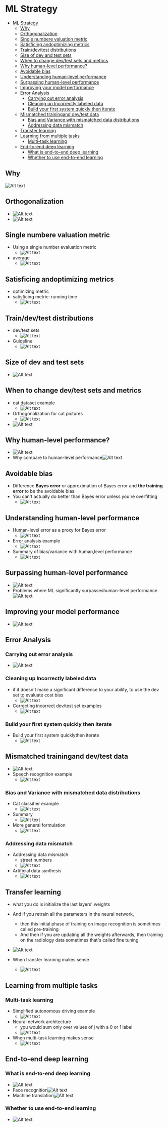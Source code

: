 # ML Strategy

- [ML Strategy](#ml-strategy)
  - [Why](#why)
  - [Orthogonalization](#orthogonalization)
  - [Single numbere valuation metric](#single-numbere-valuation-metric)
  - [Satisficing andoptimizing metrics](#satisficing-andoptimizing-metrics)
  - [Train/dev/test distributions](#traindevtest-distributions)
  - [Size of dev and test sets](#size-of-dev-and-test-sets)
  - [When to change dev/test sets and metrics](#when-to-change-devtest-sets-and-metrics)
  - [Why human-level performance?](#why-human-level-performance)
  - [Avoidable bias](#avoidable-bias)
  - [Understanding human-level performance](#understanding-human-level-performance)
  - [Surpassing human-level performance](#surpassing-human-level-performance)
  - [Improving your model performance](#improving-your-model-performance)
  - [Error Analysis](#error-analysis)
    - [Carrying out error analysis](#carrying-out-error-analysis)
    - [Cleaning up Incorrectly labeled data](#cleaning-up-incorrectly-labeled-data)
    - [Build your first system quickly then iterate](#build-your-first-system-quickly-then-iterate)
  - [Mismatched trainingand dev/test data](#mismatched-trainingand-devtest-data)
    - [Bias and Variance with mismatched data distributions](#bias-and-variance-with-mismatched-data-distributions)
    - [Addressing data mismatch](#addressing-data-mismatch)
  - [Transfer learning](#transfer-learning)
  - [Learning from multiple tasks](#learning-from-multiple-tasks)
    - [Multi-task learning](#multi-task-learning)
  - [End-to-end deep learning](#end-to-end-deep-learning)
    - [What is end-to-end deep learning](#what-is-end-to-end-deep-learning)
    - [Whether to use end-to-end learning](#whether-to-use-end-to-end-learning)

## Why

![Alt text](images/image-145.png)

## Orthogonalization

- ![Alt text](images/image-146.png)
- ![Alt text](images/image-147.png)

## Single numbere valuation metric

- Using a single number evaluation metric
  - ![Alt text](images/image-148.png)
- average
  - ![Alt text](images/image-149.png)

## Satisficing andoptimizing metrics

- optimizing metric
- satisficing metric: running time
  - ![Alt text](images/image-150.png)

## Train/dev/test distributions

- dev/test sets
  - ![Alt text](images/image-151.png)
- Guideline
  - ![Alt text](images/image-152.png)

## Size of dev and test sets

- ![Alt text](images/image-153.png)

## When to change dev/test sets and metrics

- cat dataset example
  - ![Alt text](images/image-154.png)
- Orthogonalization for cat pictures
  - ![Alt text](images/image-155.png)
- ![Alt text](images/image-156.png)

## Why human-level performance?

- ![Alt text](images/image-157.png)
- Why compare to human-level performance![Alt text](images/image-158.png)

## Avoidable bias

- Difference **Bayes error** or approximation of Bayes error and **the training error** to be the avoidable bias.
- You can't actually do better than Bayes error unless you're overfitting
  - ![Alt text](images/image-159.png)

## Understanding human-level performance

- Human-level error as a proxy for Bayes error
  - ![Alt text](images/image-160.png)
- Error analysis example
  - ![Alt text](images/image-161.png)
- Summary of bias/variance with human,level performance
  - ![Alt text](images/image-162.png)

## Surpassing human-level performance

- ![Alt text](images/image-163.png)
- Problems where ML significantly surpasseshuman-level performance![Alt text](images/image-164.png)

## Improving your model performance

- ![Alt text](images/image-165.png)

## Error Analysis

### Carrying out error analysis

- ![Alt text](images/image-166.png)

### Cleaning up Incorrectly labeled data

- if it doesn't make a significant difference to your ability, to use the dev set to evaluate cost bias
  - ![Alt text](images/image-167.png)
- Correcting incorrect dev/test set examples
  - ![Alt text](images/image-168.png)

### Build your first system quickly then iterate

- Build your first system quicklythen iterate
  - ![Alt text](images/image-169.png)

## Mismatched trainingand dev/test data

- ![Alt text](images/image-170.png)
- Speech recognition example
  - ![Alt text](images/image-171.png)

### Bias and Variance with mismatched data distributions

- Cat classifier example
  - ![Alt text](images/image-172.png)
- Summary
  - ![Alt text](images/image-173.png)
- More general formulation
  - ![Alt text](images/image-174.png)

### Addressing data mismatch

- Addressing data mismatch
  - street numbers
  - ![Alt text](images/image-175.png)
- Artificial data synthesis
  - ![Alt text](images/image-176.png)

## Transfer learning

- what you do is initialize the last layers' weights
- And if you retrain all the parameters in the neural network,
  - then this initial phase of training on image recognition is sometimes called pre-training
  - And then if you are updating all the weights afterwards, then training on the radiology data sometimes that's called fine tuning
- ![Alt text](images/image-177.png)

- When transfer learning makes sense
  - ![Alt text](images/image-178.png)

## Learning from multiple tasks

### Multi-task learning

- Simplified autonomous driving example
  - ![Alt text](images/image-179.png)
- Neural network architecture
  - you would sum only over values of j with a 0 or 1 label
  - ![Alt text](images/image-180.png)
- When multi-task learning makes sense
  - ![Alt text](images/image-181.png)

## End-to-end deep learning

### What is end-to-end deep learning

- ![Alt text](images/image-182.png)
- Face recognition![Alt text](images/image-183.png)
- Machine translation![Alt text](images/image-184.png)

### Whether to use end-to-end learning

- ![Alt text](images/image-185.png)